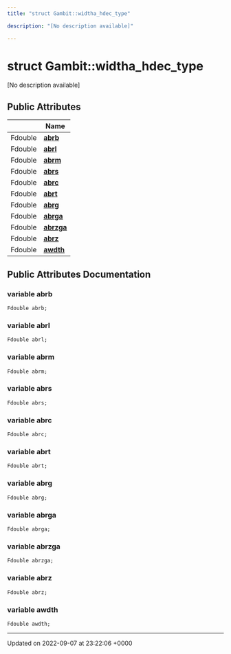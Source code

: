 ```yaml
---
title: "struct Gambit::widtha_hdec_type"

description: "[No description available]"

---
```


# struct Gambit::widtha_hdec_type



[No description available]

## Public Attributes

|                | Name           |
| -------------- | -------------- |
| Fdouble | **[abrb](/documentation/code/classes/structgambit_1_1widtha__hdec__type/#variable-abrb)**  |
| Fdouble | **[abrl](/documentation/code/classes/structgambit_1_1widtha__hdec__type/#variable-abrl)**  |
| Fdouble | **[abrm](/documentation/code/classes/structgambit_1_1widtha__hdec__type/#variable-abrm)**  |
| Fdouble | **[abrs](/documentation/code/classes/structgambit_1_1widtha__hdec__type/#variable-abrs)**  |
| Fdouble | **[abrc](/documentation/code/classes/structgambit_1_1widtha__hdec__type/#variable-abrc)**  |
| Fdouble | **[abrt](/documentation/code/classes/structgambit_1_1widtha__hdec__type/#variable-abrt)**  |
| Fdouble | **[abrg](/documentation/code/classes/structgambit_1_1widtha__hdec__type/#variable-abrg)**  |
| Fdouble | **[abrga](/documentation/code/classes/structgambit_1_1widtha__hdec__type/#variable-abrga)**  |
| Fdouble | **[abrzga](/documentation/code/classes/structgambit_1_1widtha__hdec__type/#variable-abrzga)**  |
| Fdouble | **[abrz](/documentation/code/classes/structgambit_1_1widtha__hdec__type/#variable-abrz)**  |
| Fdouble | **[awdth](/documentation/code/classes/structgambit_1_1widtha__hdec__type/#variable-awdth)**  |

## Public Attributes Documentation

### variable abrb

```
Fdouble abrb;
```


### variable abrl

```
Fdouble abrl;
```


### variable abrm

```
Fdouble abrm;
```


### variable abrs

```
Fdouble abrs;
```


### variable abrc

```
Fdouble abrc;
```


### variable abrt

```
Fdouble abrt;
```


### variable abrg

```
Fdouble abrg;
```


### variable abrga

```
Fdouble abrga;
```


### variable abrzga

```
Fdouble abrzga;
```


### variable abrz

```
Fdouble abrz;
```


### variable awdth

```
Fdouble awdth;
```


-------------------------------

Updated on 2022-09-07 at 23:22:06 +0000